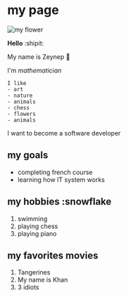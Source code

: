 # my page

![my flower](https://i2.milimaj.com/i/milliyet/75/0x410/5f14697655427f1424633c37.jpg)

**Hello** :shipit:

My name is Zeynep :tada:

I'm _mathematician_

```text
I like
- art
- nature
- animals
- chess
- flowers
- animals
```

I want to become a software developer

## my goals

- completing french course
- learning how IT system works

## my hobbies :snowflake

1. swimming
2. playing chess
3. playing piano

## my favorites movies

1. Tangerines
2. My name is Khan
3. 3 idiots
